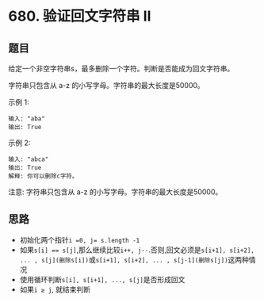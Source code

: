 # 680. 验证回文字符串 Ⅱ

## 题目
给定一个非空字符串s，最多删除一个字符。判断是否能成为回文字符串。

字符串只包含从 a-z 的小写字母。字符串的最大长度是50000。

示例 1:

```
输入: "aba"
输出: True
```

示例 2:

```
输入: "abca"
输出: True
解释: 你可以删除c字符。
```

注意:
字符串只包含从 a-z 的小写字母。字符串的最大长度是50000。

## 思路
- 初始化两个指针`i =0, j= s.length -1`
- 如果`s[i] == s[j]`,那么继续比较`i++, j--`.否则,回文必须是`s[i+1], s[i+2], ... , s[j](删除s[i])`或`s[i+1], s[i+2], ... , s[j-1](删除s[j])`这两种情况
- 使用循环判断`s[i], s[i+1], ..., s[j]`是否形成回文
- 如果`i ≥ j`, 就结束判断


